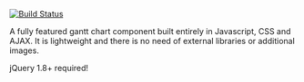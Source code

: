 [![Build Status](https://travis-ci.com/jsGanttImproved/jsgantt-improved.svg?branch=master)](https://travis-ci.com/jsGanttImproved/jsgantt-improved)


A fully featured gantt chart component built entirely in Javascript, CSS and AJAX. It is lightweight and there is no need of external libraries or additional images. 

jQuery 1.8+ required!



